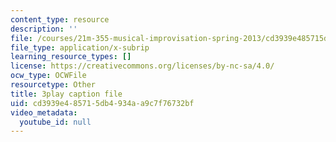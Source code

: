 ```yaml
---
content_type: resource
description: ''
file: /courses/21m-355-musical-improvisation-spring-2013/cd3939e485715db4934aa9c7f76732bf_ozWf4TDXvdk.vtt
file_type: application/x-subrip
learning_resource_types: []
license: https://creativecommons.org/licenses/by-nc-sa/4.0/
ocw_type: OCWFile
resourcetype: Other
title: 3play caption file
uid: cd3939e4-8571-5db4-934a-a9c7f76732bf
video_metadata:
  youtube_id: null
---
```

